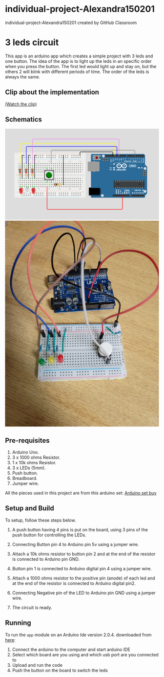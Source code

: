 # individual-project-Alexandra150201
individual-project-Alexandra150201 created by GitHub Classroom

# 3 leds circuit

This app is an arduino app which creates a simple project with 3 leds and one button. 
The idea of the app is to light up the leds in an specific order when you press the button. 
The first led would light up and stay on, but the others 2 will blink with different periods of time.
The order of the leds is always the same.

## Clip about the implementation

[(Watch the clip)][clip]

## Schematics

![Schematics](picture.png)
![Schematics](pic1.jpg)

## Pre-requisites

1.   Arduino Uno.
2.   3 x 1000 ohms Resistor. 
3.   1 x 10k ohms Resistor.
4.   3 x LEDs (5mm).
5.   Push button.
6.   Breadboard.
7.   Jumper wire.   

All the pieces used in this project are from this arduino set: [Arduino set buy](https://ebazar-massmarket.eu/produs/kit-arduino-placa-compatibila-uno-r3-componente-pentru-proiecte-de-inceput/?gclid=Cj0KCQjwwtWgBhDhARIsAEMcxeDUiBynLqyCBKSfIzTFbjN-7s_ykrmgVi-F8lFISQgXLXao91DrW54aAmpoEALw_wcB)
     
## Setup and Build

To setup, follow these steps below.

1. A push button having 4 pins is put on the board, using 3 pins of the push button for controlling the LEDs.

2. Connecting Button pin 4 to Arduino pin 5v using a jumper wire.

3. Attach a 10k ohms resistor to button pin 2 and at the end of the resistor is connected to Arduino pin GND.

4. Button pin 1 is connected to Arduino digital pin 4 using a jumper wire.

5. Attach a 1000 ohms resistor to the positive pin (anode) of each led and at the end of the resistor is connected to Arduino digital pin2.

6. Connecting Negative pin of the LED to Arduino pin GND using a jumper wire.

7. The circuit is ready.

## Running

To run the `app` module on an Arduino Ide version 2.0.4. downloaded from [here](https://www.arduino.cc/en/software):

1. Connect the arduino to the computer and start arduino IDE
2. Select which board are you using and which usb port are you connected to
3. Upload and run the code
4. Push the button on the board to switch the leds


[clip]: https://user-images.githubusercontent.com/100190688/226097208-2a4882ad-6d0c-4454-b16f-481133b7c51b.mp4
[demo-gif]: demo1.gif
